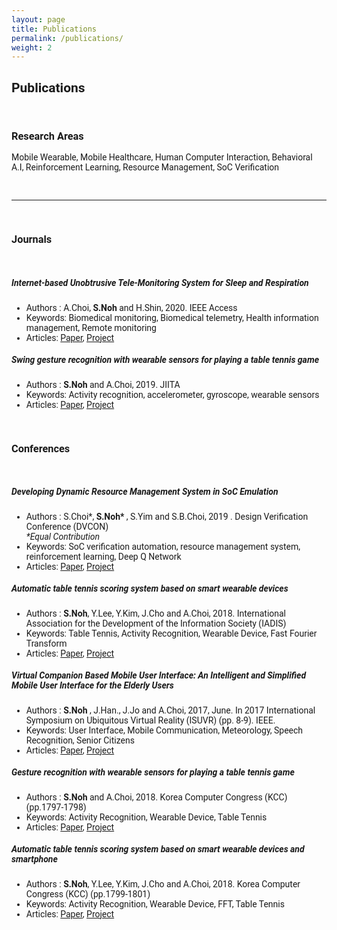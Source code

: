 ```yaml
---
layout: page
title: Publications
permalink: /publications/
weight: 2
---
```


<h2>Publications</h2>
<br/>
<h3>Research Areas</h3>
<p>
Mobile Wearable, Mobile Healthcare, Human Computer Interaction, Behavioral A.I, Reinforcement Learning, Resource Management, SoC Verification
</p>
<br/>
<hr/>
<br/>

<h3>Journals </h3>
<br/>
<h5>Internet-based Unobtrusive Tele-Monitoring System for Sleep and Respiration</h5>
<ul>
  <li>Authors : A.Choi, <b>S.Noh</b> and H.Shin, 2020. IEEE Access</li>
  <li>Keywords: Biomedical monitoring, Biomedical telemetry, Health information management, Remote monitoring</li>
  <li>Articles: <a href="https://ieeexplore.ieee.org/document/9075220?denied=">Paper</a>, <a href="https://garygitgit.github.io/projects/11-human-activity-hci#1">Project</a></li>
</ul>

<h5>Swing gesture recognition with wearable sensors for playing a table tennis game</h5>
<ul>
  <li>Authors : <b>S.Noh</b> and A.Choi, 2019. JIITA</li>
  <li>Keywords: Activity recognition, accelerometer, gyroscope, wearable sensors</li>
  <li>Articles: <a href="http://jiita.org/v3n103/">Paper</a>, <a href="https://garygitgit.github.io/projects/11-human-activity-hci#2">Project</a></li>
</ul>
<br/>

<h3>Conferences </h3>
<br/>

<h5>Developing Dynamic Resource Management System in SoC Emulation</h5>
<ul>
  <li>Authors : S.Choi*, <b>S.Noh*</b> , S.Yim and S.B.Choi, 2019 . Design Verification Conference (DVCON)</li>
  <i>*Equal Contribution</i>
  <li>Keywords: SoC verification automation, resource management system, reinforcement learning, Deep Q Network</li>
  <li>Articles: <a href="http://events.dvcon.org/events/proceedings.aspx?id=278--10">Paper</a>, <a href="https://garygitgit.github.io/projects/12-system-on-chip#2">Project</a></li>
</ul>

<h5>Automatic table tennis scoring system based on smart wearable devices</h5>
<ul>
  <li>Authors : <b>S.Noh</b>, Y.Lee, Y.Kim, J.Cho and A.Choi, 2018. International Association for the Development of the Information Society (IADIS)</li>
  <li>Keywords: Table Tennis, Activity Recognition, Wearable Device, Fast Fourier Transform</li>
  <li>Articles: <a href="http://www.iadisportal.org/digital-library/automatic-table-tennis-scoring-system-based-on-smart-wearable-devices">Paper</a>, <a href="https://garygitgit.github.io/projects/11-human-activity-hci#2">Project</a></li>
</ul>

<h5>Virtual Companion Based Mobile User Interface: An Intelligent and Simplified Mobile User Interface for the Elderly Users</h5>
<ul>
  <li>Authors : <b>S.Noh</b> , J.Han., J.Jo and A.Choi, 2017, June. In 2017 International Symposium on Ubiquitous Virtual Reality (ISUVR) (pp. 8-9). IEEE.</li>
  <li>Keywords: User Interface, Mobile Communication, Meteorology, Speech Recognition, Senior Citizens</li>
  <li>Articles: <a href="https://ieeexplore.ieee.org/document/7988642">Paper</a>, <a href="https://garygitgit.github.io/projects/11-human-activity-hci#4">Project</a></li>
</ul>

<h5>Gesture recognition with wearable sensors for playing a table tennis game</h5>
<ul>
  <li>Authors : <b>S.Noh</b> and A.Choi, 2018. Korea Computer Congress (KCC) (pp.1797-1798)</li>
  <li>Keywords: Activity Recognition, Wearable Device, Table Tennis</li>
  <li>Articles: <a href="http://www.dbpia.co.kr/Journal/articleDetail?nodeId=NODE07503500">Paper</a>, <a href="https://garygitgit.github.io/projects/11-human-activity-hci#2">Project</a></li>
</ul>

<h5>Automatic table tennis scoring system based on smart wearable devices and smartphone</h5>
<ul>
  <li>Authors : <b>S.Noh</b>, Y.Lee, Y.Kim, J.Cho and A.Choi, 2018. Korea Computer Congress (KCC) (pp.1799-1801)</li>
  <li>Keywords: Activity Recognition, Wearable Device, FFT, Table Tennis</li>
  <li>Articles: <a href="http://www.dbpia.co.kr/Journal/articleDetail?nodeId=NODE07503501">Paper</a>, <a href="https://garygitgit.github.io/projects/11-human-activity-hci#2">Project</a></li>
</ul>

<style>
body{
  font-family: 'Roboto', sans-serif;
}
.chip{
    display: inline-block;
    padding: 0 15px;
    height: 30px;
    font-family: 'Roboto', sans-serif;
    font-size: 12px;
    line-height: 30px;
    border-radius: 25px;
    background-color: #f1f1f1;
}
.lang{
    background-color: #673AB7;
    color: #FFFFFF;
}
.db{
    background-color: #009688;
    color: #FFFFFF;
}
.frontend{
    background-color: #0D47A1;
    color: #FFFFFF;
}
.backend{
    background-color: #FF5722;
    color: #FFFFFF;
}
.devops{
    background-color: #607D8B;
    color: #FFFFFF;
}
.tools{
    background-color: #FF6F00;
    color: #FFFFFF;
}
.theory{
    background-color: #0288D1;
    color: #FFFFFF;
}
.hori-timeline .events {
    border-top: 3px solid #e9ecef;
    font-family: SFMono-Regular,Menlo,Monaco,Consolas,"Liberation Mono","Courier New",monospace;
    
}
.hori-timeline .events .event-list {
    display: block;
    position: relative;
    text-align: center;
    padding-top: 70px;
    margin-right: 0;
}
.hori-timeline .events .event-list:before {
    content: "";
    position: absolute;
    height: 36px;
    border-right: 2px dashed #dee2e6;
    top: 0;
}
.hori-timeline .events .event-list .event-date {
    position: absolute;
    top: 38px;
    left: 0;
    right: 0;
    width: 75px;
    margin: 0 auto;
    border-radius: 4px;
    padding: 2px 4px;
}
@media (min-width: 1140px) {
    .hori-timeline .events .event-list {
        display: inline-block;
        width: 24%;
        padding-top: 45px;
    }
    .hori-timeline .events .event-list .event-date {
        top: -12px;
    }
}
.soft-primary {
    background-color: rgb(64,144,203)!important;
    color: #FFFFFF;
}
.soft-success {
    background-color: rgb(71,189,154)!important;
    color: #FFFFFF;
}
.soft-danger {
    background-color: rgb(231,76,94)!important;
}
.soft-warning {
    background-color: rgb(249,213,112)!important;
}
.card {
    border: none;
    margin-bottom: 24px;
    -webkit-box-shadow: 0 0 13px 0 rgba(236,236,241,.44);
    box-shadow: 0 0 13px 0 rgba(236,236,241,.44);
}
.image-caption{
  text-align: center;
}

</style>